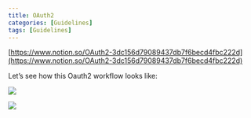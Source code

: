 ```yaml
---
title: OAuth2
categories: [Guidelines]
tags: [Guidelines]
---
```


[https://www.notion.so/OAuth2-3dc156d79089437db7f6becd4fbc222d](https://www.notion.so/OAuth2-3dc156d79089437db7f6becd4fbc222d)


Let’s see how this Oauth2 workflow looks like:


![](https://prod-files-secure.s3.us-west-2.amazonaws.com/9960fb2a-b75e-4bea-a8f9-b00925db1215/3bce41e0-99e8-4ebd-9701-e2bc9cbb79a2/Untitled.png?X-Amz-Algorithm=AWS4-HMAC-SHA256&X-Amz-Content-Sha256=UNSIGNED-PAYLOAD&X-Amz-Credential=ASIAZI2LB466WH6QAAQI%2F20250225%2Fus-west-2%2Fs3%2Faws4_request&X-Amz-Date=20250225T202239Z&X-Amz-Expires=3600&X-Amz-Security-Token=IQoJb3JpZ2luX2VjEBQaCXVzLXdlc3QtMiJHMEUCID9TscR9DtxakGvfYBcm5MDCch%2FJe5xVOr%2BGSfVaqu9%2BAiEA2If4W2manoBs02DX3PTMtBwr%2BfAIH10HA8mSJbJA%2FoQq%2FwMITRAAGgw2Mzc0MjMxODM4MDUiDJbmbOh8jiE0m%2FWRpyrcAzZyPEOuxHwcsmr%2FeaXKLemv1lGUJqJsqRNBE9TVVIdLgWNpJQ1VRZRXU4wdXJ1ntYYJbY79Qy4g%2FrduvyLHrcjtZB0EQR6bVplVY56uEyVj5QxxM4qvrxfQcmax%2F21d7D7vrbuocNr8DLJ34VclTrsgsXyquUkoNbrOoVmtmRTne56%2BJl4VVFCRBhRqfHhkZFMHfQA8aFPa2t%2B8PqxjR2T7BYgWC2hdQSfTp%2F0l3%2FrRq3P6YTkB279OmJp0IV3nZa3SljLG5SIAaCTiB5%2BAcOFnDujwI3TaSuoNE7bnFZ50Vzw7CQF%2F8TpLhOdbnXnUU27ZQ46az0QeSk5ufxtRfIzWJC70R1LwYI2AbLvMylh2G7nc0VXTpbvoyJc7bNuxIWd7khe%2BvO5doY3mbfSp79OSABFtDWrT%2BFztJ666FoFMrBTCHEvSaOjZ1H9U%2F%2BEWSaiAHRkHLWGiwxAtbwbdgCJD6kE2z7BhwYciTuctI1NO2uDv4HrRIFcpmOS5tXQli%2BOjnTwVsvE1DrSLn1ser9XL3Ms9jpBBA7VzssH7beHVxo8VI9mk0U0iLKGDmIF1umxAROu%2FUSqPM%2B29SD%2F93Hasd09F0jeYiFxo5O%2FAXcwnKgn0OVk7Tw8CkEmVMKnH%2BL0GOqUBPXZb6KgeyDBREIdUIlzUj3MIZSq58y1tqepGtV0hdhQoNz8U0T91XhWFqkDRWfrAzeECRA3Bsg%2BxTGaZxg6MpMbMog235WCBuNH5EgSK0TY7aPuaO7YTDv3CVFBXO%2ByVx3tkPT%2By08i%2FlFr7f5zEDNcJE5ruddkqMGZdalaAJKwgp7zAvDcFLqMyK8dEZjylB7JjOfcvQ%2BhSlbjZZ4KZuWmPCPt5&X-Amz-Signature=2839a435e97b70aee398973f024a1670929cee262e12ef0fda1cb2fa0b0186b2&X-Amz-SignedHeaders=host&x-id=GetObject)


![](https://prod-files-secure.s3.us-west-2.amazonaws.com/9960fb2a-b75e-4bea-a8f9-b00925db1215/27d32b66-de43-41de-80f7-7edb81d1190f/Untitled.png?X-Amz-Algorithm=AWS4-HMAC-SHA256&X-Amz-Content-Sha256=UNSIGNED-PAYLOAD&X-Amz-Credential=ASIAZI2LB466WH6QAAQI%2F20250225%2Fus-west-2%2Fs3%2Faws4_request&X-Amz-Date=20250225T202239Z&X-Amz-Expires=3600&X-Amz-Security-Token=IQoJb3JpZ2luX2VjEBQaCXVzLXdlc3QtMiJHMEUCID9TscR9DtxakGvfYBcm5MDCch%2FJe5xVOr%2BGSfVaqu9%2BAiEA2If4W2manoBs02DX3PTMtBwr%2BfAIH10HA8mSJbJA%2FoQq%2FwMITRAAGgw2Mzc0MjMxODM4MDUiDJbmbOh8jiE0m%2FWRpyrcAzZyPEOuxHwcsmr%2FeaXKLemv1lGUJqJsqRNBE9TVVIdLgWNpJQ1VRZRXU4wdXJ1ntYYJbY79Qy4g%2FrduvyLHrcjtZB0EQR6bVplVY56uEyVj5QxxM4qvrxfQcmax%2F21d7D7vrbuocNr8DLJ34VclTrsgsXyquUkoNbrOoVmtmRTne56%2BJl4VVFCRBhRqfHhkZFMHfQA8aFPa2t%2B8PqxjR2T7BYgWC2hdQSfTp%2F0l3%2FrRq3P6YTkB279OmJp0IV3nZa3SljLG5SIAaCTiB5%2BAcOFnDujwI3TaSuoNE7bnFZ50Vzw7CQF%2F8TpLhOdbnXnUU27ZQ46az0QeSk5ufxtRfIzWJC70R1LwYI2AbLvMylh2G7nc0VXTpbvoyJc7bNuxIWd7khe%2BvO5doY3mbfSp79OSABFtDWrT%2BFztJ666FoFMrBTCHEvSaOjZ1H9U%2F%2BEWSaiAHRkHLWGiwxAtbwbdgCJD6kE2z7BhwYciTuctI1NO2uDv4HrRIFcpmOS5tXQli%2BOjnTwVsvE1DrSLn1ser9XL3Ms9jpBBA7VzssH7beHVxo8VI9mk0U0iLKGDmIF1umxAROu%2FUSqPM%2B29SD%2F93Hasd09F0jeYiFxo5O%2FAXcwnKgn0OVk7Tw8CkEmVMKnH%2BL0GOqUBPXZb6KgeyDBREIdUIlzUj3MIZSq58y1tqepGtV0hdhQoNz8U0T91XhWFqkDRWfrAzeECRA3Bsg%2BxTGaZxg6MpMbMog235WCBuNH5EgSK0TY7aPuaO7YTDv3CVFBXO%2ByVx3tkPT%2By08i%2FlFr7f5zEDNcJE5ruddkqMGZdalaAJKwgp7zAvDcFLqMyK8dEZjylB7JjOfcvQ%2BhSlbjZZ4KZuWmPCPt5&X-Amz-Signature=c59084eac2c39b9a62a3fe7e32796de4f8ca3543521bee40cbaead74b51c7fb9&X-Amz-SignedHeaders=host&x-id=GetObject)

